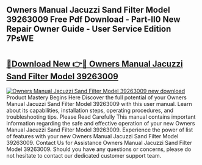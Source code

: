 ## Owners Manual Jacuzzi Sand Filter Model 39263009 Free Pdf Download - Part-II0 New Repair Owner Guide - User Service Edition 7PsWE

# <h2><a href="http://bc80635.oget.top/?id=Owners+Manual+Jacuzzi+Sand+Filter+Model+39263009">🔗Download New 👉🔴 Owners Manual Jacuzzi Sand Filter Model 39263009</a></h2>

[![Owners Manual Jacuzzi Sand Filter Model 39263009 new download](https://i.imgur.com/5g1atiW.png)](http://bc80635.oget.top/?id=Owners+Manual+Jacuzzi+Sand+Filter+Model+39263009)
Product Mastery Begins Here Discover the full potential of your Owners Manual Jacuzzi Sand Filter Model 39263009 with this user manual. Learn about its capabilities, installation steps, operating procedures, and troubleshooting tips. Please Read Carefully This manual contains important information regarding the safe and effective operation of your new Owners Manual Jacuzzi Sand Filter Model 39263009. Experience the power of list of features with your new Owners Manual Jacuzzi Sand Filter Model 39263009. Contact Us for Assistance Owners Manual Jacuzzi Sand Filter Model 39263009. Should you have any questions or concerns, please do not hesitate to contact our dedicated customer support team.

